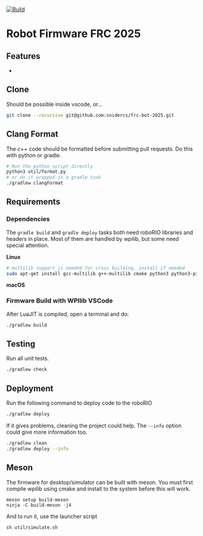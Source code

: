 [![Build](https://github.com/snidercs/bot-2024/actions/workflows/build.yml/badge.svg)](https://github.com/snidercs/bot-2024/actions/workflows/build.yml)
# Robot Firmware FRC 2025
## Features
- 

## Clone
Should be possible inside vscode, or...

```bash
git clone --recursive git@github.com:snidercs/frc-bot-2025.git
```

## Clang Format
The c++ code should be formatted before submitting pull requests. Do this with python or gradle.

```bash
# Run the python script directly
python3 util/format.py
# or do it wrapped in a gradle task
./gradlew clangFormat
```

## Requirements

### Dependencies
The `gradle build` and `gradle deploy` tasks both need roboRIO libraries and headers in place.  Most of them are handled by wpilib, but some need special attention.

**Linux**
```bash
# multilib support is needed for cross building, install if needed
sudo apt-get install gcc-multilib g++-multilib cmake python3 python3-pip
```

**macOS**

### Firmware Build with WPIlib VSCode
After LuaJIT is compiled, open a terminal and do:
```bash
./gradlew build
```

## Testing
Run all unit tests.
```bash
./gradlew check
```

## Deployment
Run the following command to deploy code to the roboRIO
```bash
./gradlew deploy
```

If it gives problems, cleaning the project could help. The `--info` option could give more information too.
```bash
./gradlew clean
./gradlew deploy --info
```

## Meson
The firmware for desktop/simulator can be built with meson.  You must first compile wpilib using cmake and install to the system before this will work.

```
meson setup build-meson
ninja -C build-meson -j4
```

And to run it, use the launcher script
```
sh util/simulate.sh
```
